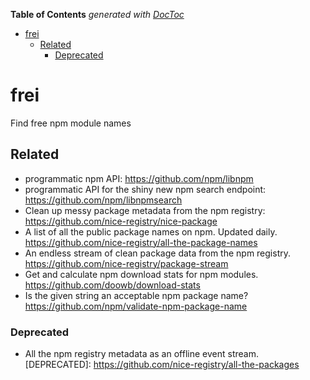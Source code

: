 <!-- START doctoc generated TOC please keep comment here to allow auto update -->
<!-- DON'T EDIT THIS SECTION, INSTEAD RE-RUN doctoc TO UPDATE -->
**Table of Contents**  *generated with [DocToc](https://github.com/thlorenz/doctoc)*

- [frei](#frei)
  - [Related](#related)
    - [Deprecated](#deprecated)

<!-- END doctoc generated TOC please keep comment here to allow auto update -->

# frei

Find free npm module names


## Related

* programmatic npm API: https://github.com/npm/libnpm
* programmatic API for the shiny new npm search endpoint: https://github.com/npm/libnpmsearch
* Clean up messy package metadata from the npm registry: https://github.com/nice-registry/nice-package
* A list of all the public package names on npm. Updated daily. https://github.com/nice-registry/all-the-package-names
* An endless stream of clean package data from the npm registry. https://github.com/nice-registry/package-stream
* Get and calculate npm download stats for npm modules. https://github.com/doowb/download-stats
* Is the given string an acceptable npm package name? https://github.com/npm/validate-npm-package-name

### Deprecated

* All the npm registry metadata as an offline event stream. [DEPRECATED]: https://github.com/nice-registry/all-the-packages